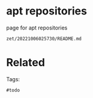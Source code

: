 # apt repositories

page for apt repositories

` zet/20221006025730/README.md `

# Related


Tags:

    #todo
